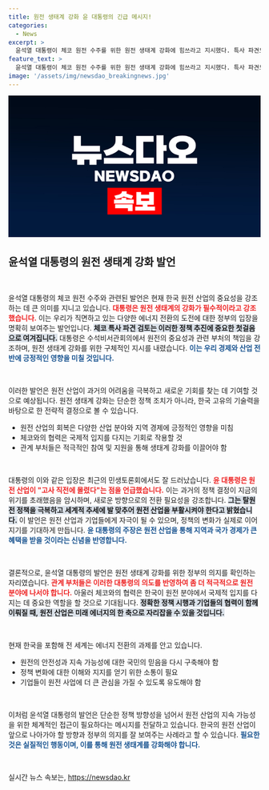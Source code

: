 ```yaml
---
title: 원전 생태계 강화 윤 대통령의 긴급 메시지!
categories:
  - News
excerpt: >
  윤석열 대통령이 체코 원전 수주를 위한 원전 생태계 강화에 힘쓰라고 지시했다. 특사 파견도 검토 중인 가운데, 원전 산업 부흥의 의지가 뚜렷해 보여!
feature_text: >
  윤석열 대통령이 체코 원전 수주를 위한 원전 생태계 강화에 힘쓰라고 지시했다. 특사 파견도 검토 중인 가운데, 원전 산업 부흥의 의지가 뚜렷해 보여!
image: '/assets/img/newsdao_breakingnews.jpg'
---
```


<p><img src="/assets/img/newsdao_breakingnews.jpg" alt="bookingtag 속보" /></p>

<h2 data-ke-size="size26">윤석열 대통령의 원전 생태계 강화 발언</h2>

<p data-ke-size="size16">&nbsp;</p>

<p>윤석열 대통령의 체코 원전 수주와 관련된 발언은 현재 한국 원전 산업의 중요성을 강조하는 데 큰 의미를 지니고 있습니다. <b><span style="color: #ee2323;">대통령은 원전 생태계의 강화가 필수적이라고 강조했습니다.</span></b> 이는 우리가 직면하고 있는 다양한 에너지 전환의 도전에 대한 정부의 입장을 명확히 보여주는 발언입니다. <b><span style="background-color: #21538527;">체코 특사 파견 검토는 이러한 정책 추진에 중요한 첫걸음으로 여겨집니다.</span></b> 대통령은 수석비서관회의에서 원전의 중요성과 관련 부처의 책임을 강조하며, 원전 생태계 강화를 위한 구체적인 지시를 내렸습니다. <b><span style="color: #1a5490;">이는 우리 경제와 산업 전반에 긍정적인 영향을 미칠 것입니다.</span></b></p>

<p data-ke-size="size16">&nbsp;</p>

<p>이러한 발언은 원전 산업이 과거의 어려움을 극복하고 새로운 기회를 찾는 데 기여할 것으로 예상됩니다. 원전 생태계 강화는 단순한 정책 조치가 아니라, 한국 고유의 기술력을 바탕으로 한 전략적 결정으로 볼 수 있습니다. <ul><li>원전 산업의 회복은 다양한 산업 분야와 지역 경제에 긍정적인 영향을 미침</li><li>체코와의 협력은 국제적 입지를 다지는 기회로 작용할 것</li><li>관계 부처들은 적극적인 참여 및 지원을 통해 생태계 강화를 이끌어야 함</li></ul></p>

<p data-ke-size="size16">&nbsp;</p>

<p>대통령의 이와 같은 입장은 최근의 민생토론회에서도 잘 드러났습니다. <b><span style="color: #ee2323;">윤 대통령은 원전 산업이 "고사 직전에 몰렸다"는 점을 언급했습니다.</span></b> 이는 과거의 정책 결정이 지금의 위기를 초래했음을 암시하며, 새로운 방향으로의 전환 필요성을 강조합니다. <b><span style="background-color: #21538527;">그는 탈원전 정책을 극복하고 세계적 추세에 발 맞추어 원전 산업을 부활시켜야 한다고 밝혔습니다.</span></b> 이 발언은 원전 산업과 기업들에게 자극이 될 수 있으며, 정책의 변화가 실제로 이어지기를 기대하게 만듭니다. <b><span style="color: #1a5490;">윤 대통령의 주장은 원전 산업을 통해 지역과 국가 경제가 큰 혜택을 받을 것이라는 신념을 반영합니다.</span></b></p>

<p data-ke-size="size16">&nbsp;</p>

<p>결론적으로, 윤석열 대통령의 발언은 원전 생태계 강화를 위한 정부의 의지를 확인하는 자리였습니다. <b><span style="color: #ee2323;">관계 부처들은 이러한 대통령의 의도를 반영하여 좀 더 적극적으로 원전 분야에 나서야 합니다.</span></b> 아울러 체코와의 협력은 한국이 원전 분야에서 국제적 입지를 다지는 데 중요한 역할을 할 것으로 기대됩니다. <b><span style="background-color: #21538527;">정확한 정책 시행과 기업들의 협력이 함께 이뤄질 때, 원전 산업은 미래 에너지의 한 축으로 자리잡을 수 있을 것입니다.</span></b> </p>

<p data-ke-size="size16">&nbsp;</p>

<p>현재 한국을 포함해 전 세계는 에너지 전환의 과제를 안고 있습니다. <ul><li>원전의 안전성과 지속 가능성에 대한 국민의 믿음을 다시 구축해야 함</li><li>정책 변화에 대한 이해와 지지를 얻기 위한 소통이 필요</li><li>기업들이 원전 사업에 더 큰 관심을 가질 수 있도록 유도해야 함</li></ul></p>

<p data-ke-size="size16">&nbsp;</p>

<p>이처럼 윤석열 대통령의 발언은 단순한 정책 방향성을 넘어서 원전 산업의 지속 가능성을 위한 체계적인 접근이 필요하다는 메시지를 전달하고 있습니다. 한국의 원전 산업이 앞으로 나아가야 할 방향과 정부의 의지를 잘 보여주는 사례라고 할 수 있습니다. <b><span style="color: #1a5490;">필요한 것은 실질적인 행동이며, 이를 통해 원전 생태계를 강화해야 합니다.</span></b></p>

<p data-ke-size="size16">&nbsp;</p>
실시간 뉴스 속보는, <a href="https://newsdao.kr" rel="dofollow">https://newsdao.kr</a>


